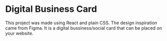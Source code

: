 # Digital Business Card

This project was made using React and plain CSS. The design inspiration came from Figma. It is a digital bussiness/social card that can be placed on your website.
